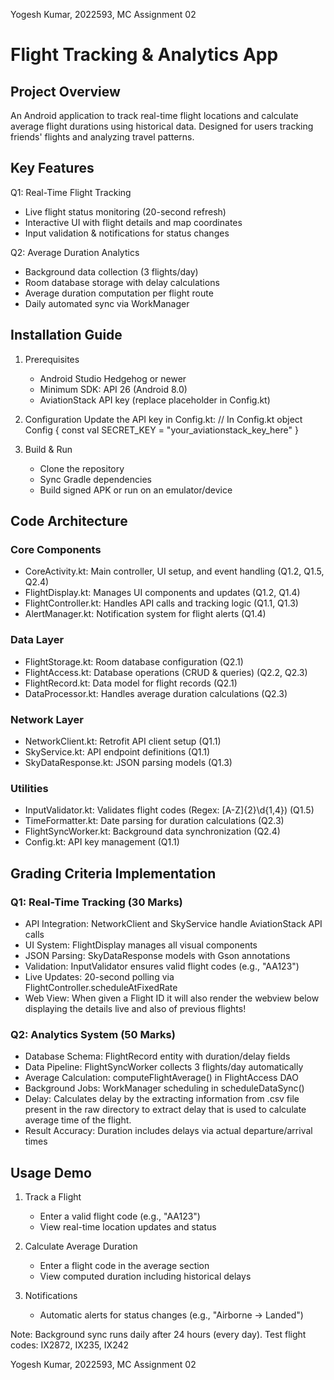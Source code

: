Yogesh Kumar, 2022593, MC Assignment 02
# Flight Tracking & Analytics App

## Project Overview
An Android application to track real-time flight locations and calculate average flight durations using historical data. Designed for users tracking friends' flights and analyzing travel patterns.



## Key Features

Q1: Real-Time Flight Tracking
- Live flight status monitoring (20-second refresh)
- Interactive UI with flight details and map coordinates
- Input validation & notifications for status changes

Q2: Average Duration Analytics
- Background data collection (3 flights/day)
- Room database storage with delay calculations
- Average duration computation per flight route
- Daily automated sync via WorkManager


## Installation Guide

1. Prerequisites
   - Android Studio Hedgehog or newer
   - Minimum SDK: API 26 (Android 8.0)
   - AviationStack API key (replace placeholder in Config.kt)

2. Configuration
   Update the API key in Config.kt:
   // In Config.kt
   object Config {
       const val SECRET_KEY = "your_aviationstack_key_here"
   }

3. Build & Run
   - Clone the repository
   - Sync Gradle dependencies
   - Build signed APK or run on an emulator/device



## Code Architecture

### Core Components
- CoreActivity.kt: Main controller, UI setup, and event handling (Q1.2, Q1.5, Q2.4)
- FlightDisplay.kt: Manages UI components and updates (Q1.2, Q1.4)
- FlightController.kt: Handles API calls and tracking logic (Q1.1, Q1.3)
- AlertManager.kt: Notification system for flight alerts (Q1.4)

### Data Layer
- FlightStorage.kt: Room database configuration (Q2.1)
- FlightAccess.kt: Database operations (CRUD & queries) (Q2.2, Q2.3)
- FlightRecord.kt: Data model for flight records (Q2.1)
- DataProcessor.kt: Handles average duration calculations (Q2.3)

### Network Layer
- NetworkClient.kt: Retrofit API client setup (Q1.1)
- SkyService.kt: API endpoint definitions (Q1.1)
- SkyDataResponse.kt: JSON parsing models (Q1.3)

### Utilities
- InputValidator.kt: Validates flight codes (Regex: [A-Z]{2}\d{1,4}) (Q1.5)
- TimeFormatter.kt: Date parsing for duration calculations (Q2.3)
- FlightSyncWorker.kt: Background data synchronization (Q2.4)
- Config.kt: API key management (Q1.1)



## Grading Criteria Implementation

### Q1: Real-Time Tracking (30 Marks)
- API Integration: NetworkClient and SkyService handle AviationStack API calls
- UI System: FlightDisplay manages all visual components
- JSON Parsing: SkyDataResponse models with Gson annotations
- Validation: InputValidator ensures valid flight codes (e.g., "AA123")
- Live Updates: 20-second polling via FlightController.scheduleAtFixedRate
- Web View: When given a Flight ID it will also render the webview below displaying the details live and also of previous flights!

### Q2: Analytics System (50 Marks)
- Database Schema: FlightRecord entity with duration/delay fields
- Data Pipeline: FlightSyncWorker collects 3 flights/day automatically
- Average Calculation: computeFlightAverage() in FlightAccess DAO
- Background Jobs: WorkManager scheduling in scheduleDataSync()
- Delay: Calculates delay by the extracting information from .csv file present in the raw directory to extract delay that is used to calculate average time of the flight.
- Result Accuracy: Duration includes delays via actual departure/arrival times



## Usage Demo

1. Track a Flight
   - Enter a valid flight code (e.g., "AA123")
   - View real-time location updates and status

2. Calculate Average Duration
   - Enter a flight code in the average section
   - View computed duration including historical delays

3. Notifications
   - Automatic alerts for status changes (e.g., "Airborne → Landed")



Note: Background sync runs daily after 24 hours (every day). Test flight codes: IX2872, IX235, IX242

Yogesh Kumar, 2022593, MC Assignment 02